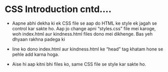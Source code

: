 # CSS Introduction cntd….


- Aapne abhi dekha ki ek CSS file se aap do HTML ke style ek jagah se control kar sakte ho. Aap jo change apni “styles.css” file mei karoge, woh index.html aur kindness.html files dono mei dikhenge. Bas yeh dhyaan rakhna padega ki


**<link rel="stylesheet" href="styles.css">**


- line ko dono index.html aur kindness.html ke “head” tag khatam hone se pehle add karna hoga.

- Aise hi aap kitni bhi files ko, same CSS file se style kar sakte ho.
